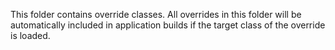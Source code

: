 This folder contains override classes. All overrides in this folder will be automatically included in application builds if the target class of the override is loaded.
